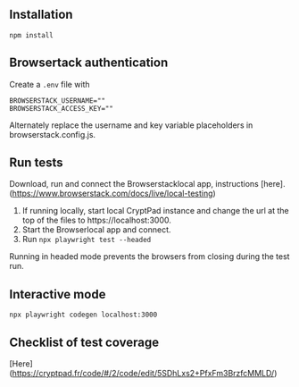 

## Installation

`npm install`

## Browsertack authentication

Create a `.env` file with

```env
BROWSERSTACK_USERNAME=""
BROWSERSTACK_ACCESS_KEY=""
```

Alternately replace the username and key variable placeholders in browserstack.config.js.

## Run tests
Download, run and connect the Browserstacklocal app, instructions [here]. (https://www.browserstack.com/docs/live/local-testing)


1. If running locally, start local CryptPad instance and change the url at the top of the files to https://localhost:3000.
2. Start the Browserlocal app and connect.
2. Run `npx playwright test --headed`

Running in headed mode prevents the browsers from closing during the test run.

## Interactive mode

`npx playwright codegen localhost:3000`


## Checklist of test coverage 

[Here] (https://cryptpad.fr/code/#/2/code/edit/5SDhLxs2+PfxFm3BrzfcMMLD/)